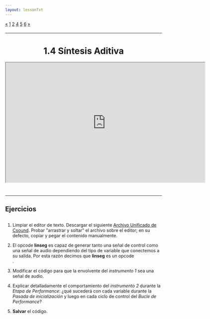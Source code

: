 ```yaml
---
layout: lessonTxt
---
```


<div class="paginationDiv">
<div class="pagination">
  <a onclick="loadOnClick('{{site.baseurl}}/lessons/sintesis_aditiva/chapter1/1.1.4/e/', '1.1.4-e.html','1.1.4-e.csd', false)" href="javascript:void(0);">&laquo;</a>
  <a onclick="loadOnClick('{{site.baseurl}}/lessons/sintesis_aditiva/chapter1/1.1.4/a/', '1.1.4-a.html','', false)" href="javascript:void(0);">1</a>
  <a onclick="loadOnClick('{{site.baseurl}}/lessons/sintesis_aditiva/chapter1/1.1.4/b/', '1.1.4-b.html','1.1.4-b.csd', false)" href="javascript:void(0);">2</a>
  <a onclick="loadOnClick('{{site.baseurl}}/lessons/sintesis_aditiva/chapter1/1.1.4/d/', '1.1.4-d.html','1.1.4-d.csd', false)" href="javascript:void(0);">4</a>
  <a onclick="loadOnClick('{{site.baseurl}}/lessons/sintesis_aditiva/chapter1/1.1.4/e/', '1.1.4-e.html','1.1.4-e.csd', false)" href="javascript:void(0);">5</a>
  <a class="active" href="#">6</a>
  <a href="#">&raquo;</a>
</div>
</div>
<br style="display: block; content: ''; margin-top: 20px;">
<hr>
<br style="display: block; content: ''; margin-top: 40px;">

# <center>1.4 Síntesis Aditiva</center>
<div class="video-container">
<iframe src="https://docs.google.com/file/d/18VAJrT58pJNLiEJZhN97fJxmG16VHoK3/preview" width="640" height="385" allowfullscreen="true"></iframe>
</div>
<br style="display: block; content: ''; margin-top: 40px;">
<hr>
<br style="display: block; content: ''; margin-top: 20px;">


## Ejercicios

<br style="display: block; content: ''; margin-top: 30px;">

1. Limpiar el editor de texto. Descargar el siguiente <a href="{{site.baseurl}}/lessons/sintesis_aditiva/chapter1/1.1.4/f/Ejercicio_9.csd">Archivo Unificado de Csound</a>. Probar "arrastrar y soltar" el archivo sobre el editor; en su defecto, copiar y pegar el contenido manualmente.

2. El opcode <b>linseg</b> es capaz de generar tanto una señal de control como una señal de audio dependiendo del tipo de variable que conectemos a su salida. Por esta razón decimos que <b>linseg</b> es un opcode <span style="text-decoration: underline; white-space: pre;">                   </span>.

3. Modificar el código para que la envolvente del <i>instrumento 1</i> sea una señal de audio.

4. Explicar detalladamente el comportamiento del <i>instrumento 2</i> durante la <i>Etapa de Performance</i>: ¿qué sucederá con cada variable durante la <i>Pasada de inicialización</i> y luego en cada ciclo de control del <i>Bucle de Performance</i>?


5. <b>Salvar</b> el código.
<br>
